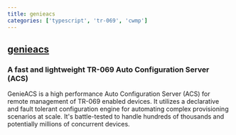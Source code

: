 ```yaml
---
title: genieacs
categories: ['typescript', 'tr-069', 'cwmp']
---
```

## [genieacs](https://github.com/genieacs/genieacs)

### A fast and lightweight TR-069 Auto Configuration Server (ACS)


GenieACS is a high performance Auto Configuration Server (ACS) for remote
management of TR-069 enabled devices. It utilizes a declarative and fault
tolerant configuration engine for automating complex provisioning scenarios at
scale. It's battle-tested to handle hundreds of thousands and potentially
millions of concurrent devices.
